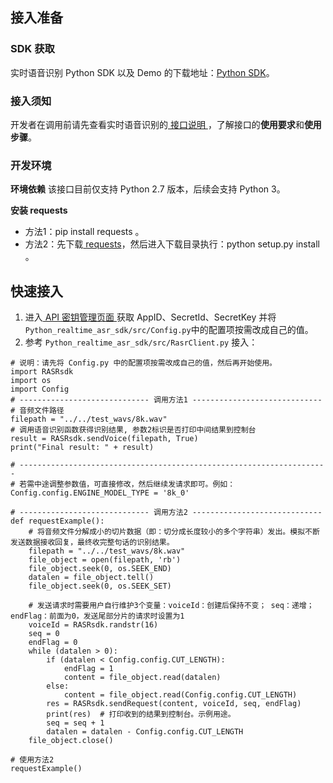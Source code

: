 ## 接入准备

### SDK 获取
实时语音识别 Python SDK 以及 Demo 的下载地址：[Python SDK](https://sdk-1256085166.cos.ap-shanghai.myqcloud.com/python_realtime_asr_sdk.tar.gz)。

### 接入须知
开发者在调用前请先查看实时语音识别的[ 接口说明 ](https://cloud.tencent.com/document/product/1093/37138) ，了解接口的**使用要求**和**使用步骤**。

### 开发环境
**环境依赖**
该接口目前仅支持 Python 2.7 版本，后续会支持 Python 3。

**安装 requests**
+ 方法1：pip install requests 。
+ 方法2：先下载[ requests](https://2.python-requests.org//zh_CN/latest/user/install.html#install)，然后进入下载目录执行：python setup.py install 。

## 快速接入
1. 进入[ API 密钥管理页面 ](https://console.cloud.tencent.com/cam/capi)获取 AppID、SecretId、SecretKey 并将```Python_realtime_asr_sdk/src/Config.py```中的配置项按需改成自己的值。
2. 参考 ```Python_realtime_asr_sdk/src/RasrClient.py``` 接入： 

```
# 说明：请先将 Config.py 中的配置项按需改成自己的值，然后再开始使用。
import RASRsdk
import os
import Config
# ----------------------------- 调用方法1 -----------------------------
# 音频文件路径
filepath = "../../test_wavs/8k.wav"
# 调用语音识别函数获得识别结果, 参数2标识是否打印中间结果到控制台
result = RASRsdk.sendVoice(filepath, True)
print("Final result: " + result)

# ---------------------------------------------------------------------
# 若需中途调整参数值，可直接修改，然后继续发请求即可。例如：
Config.config.ENGINE_MODEL_TYPE = '8k_0'

# ----------------------------- 调用方法2 -----------------------------
def requestExample():
    # 将音频文件分解成小的切片数据（即：切分成长度较小的多个字符串）发出。模拟不断发送数据接收回复，最终收完整句话的识别结果。
    filepath = "../../test_wavs/8k.wav"
    file_object = open(filepath, 'rb')
    file_object.seek(0, os.SEEK_END)
    datalen = file_object.tell()
    file_object.seek(0, os.SEEK_SET)
    
    # 发送请求时需要用户自行维护3个变量：voiceId：创建后保持不变； seq：递增； endFlag：前面为0，发送尾部分片的请求时设置为1
    voiceId = RASRsdk.randstr(16)
    seq = 0
    endFlag = 0
    while (datalen > 0):
        if (datalen < Config.config.CUT_LENGTH):
            endFlag = 1
            content = file_object.read(datalen)
        else:
            content = file_object.read(Config.config.CUT_LENGTH)
        res = RASRsdk.sendRequest(content, voiceId, seq, endFlag)
        print(res)  # 打印收到的结果到控制台。示例用途。
        seq = seq + 1
        datalen = datalen - Config.config.CUT_LENGTH
    file_object.close()

# 使用方法2
requestExample()
```
